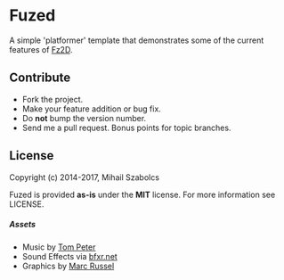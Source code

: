 Fuzed
=====
A simple 'platformer' template that demonstrates some of the current
features of [Fz2D](https://github.com/icebreaker/fz2d).

Contribute
----------
* Fork the project.
* Make your feature addition or bug fix.
* Do **not** bump the version number.
* Send me a pull request. Bonus points for topic branches.

License
-------
Copyright (c) 2014-2017, Mihail Szabolcs

Fuzed is provided **as-is** under the **MIT** license. 
For more information see LICENSE.

##### Assets
* Music by [Tom Peter](http://opengameart.org/content/winter-feeling)
* Sound Effects via [bfxr.net](http://www.bfxr.net/)
* Graphics by [Marc Russel](http://spicypixel.net)
